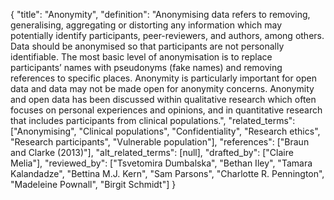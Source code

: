 {
    "title": "Anonymity",
    "definition": "Anonymising data refers to removing, generalising, aggregating or distorting any information which may potentially identify participants, peer-reviewers, and authors, among others. Data should be anonymised so that participants are not personally identifiable. The most basic level of anonymisation is to replace participants’ names with pseudonyms (fake names) and removing references to specific places. Anonymity is particularly important for open data and data may not be made open for anonymity concerns. Anonymity and open data has been discussed within qualitative research which often focuses on personal experiences and opinions, and in quantitative research that includes participants from clinical populations.",
    "related_terms": ["Anonymising", "Clinical populations", "Confidentiality", "Research ethics", "Research participants", "Vulnerable population"],
    "references": ["Braun and Clarke (2013)"],
    "alt_related_terms": [null],
    "drafted_by": ["Claire Melia"],
    "reviewed_by": ["Tsvetomira Dumbalska", "Bethan Iley", "Tamara Kalandadze", "Bettina M.J. Kern", "Sam Parsons", "Charlotte R. Pennington", "Madeleine Pownall", "Birgit Schmidt"]
  }
